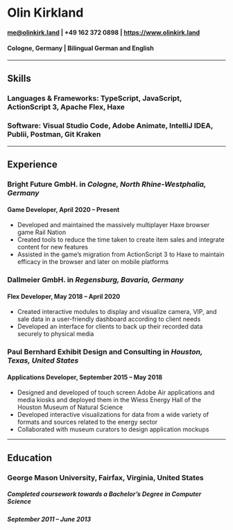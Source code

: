 # Olin Kirkland

#### me@olinkirk.land | +49 162 372 0898 | https://www.olinkirk.land

#### Cologne, Germany | Bilingual German and English

---

## Skills

### Languages & Frameworks: TypeScript, JavaScript, ActionScript 3, Apache Flex, Haxe

### Software: Visual Studio Code, Adobe Animate, IntelliJ IDEA, Publii, Postman, Git Kraken

---

## Experience

### Bright Future GmbH. in _Cologne, North Rhine-Westphalia, Germany_

#### **Game Developer**, April 2020 – Present

- Developed and maintained the massively multiplayer Haxe browser game Rail Nation
- Created tools to reduce the time taken to create item sales and integrate content for new features
- Assisted in the game’s migration from ActionScript 3 to Haxe to maintain efficacy in the browser and later on mobile platforms

### Dallmeier GmbH. in _Regensburg, Bavaria, Germany_

#### **Flex Developer**, May 2018 – April 2020

- Created interactive modules to display and visualize camera, VIP, and sale data in a user-friendly
  dashboard according to client needs
- Developed an interface for clients to back up their recorded data securely to physical media

### Paul Bernhard Exhibit Design and Consulting in _Houston, Texas, United States_

#### **Applications Developer**, September 2015 – May 2018

- Designed and developed of touch screen Adobe Air applications and media kiosks and deployed them
  in the Wiess Energy Hall of the Houston Museum of Natural Science
- Developed interactive visualizations for data from a wide variety of formats and sources related to the energy sector
- Collaborated with museum curators to design application mockups

---

## Education

### George Mason University, Fairfax, Virginia, United States

##### Completed coursework towards a Bachelor’s Degree in Computer Science

##### September 2011 – June 2013
